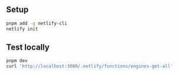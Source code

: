 ## Setup
```sh
pnpm add -g netlify-cli
netlify init
```

## Test locally
```sh
pnpm dev
curl 'http://localhost:3000/.netlify/functions/engines-get-all'
```
